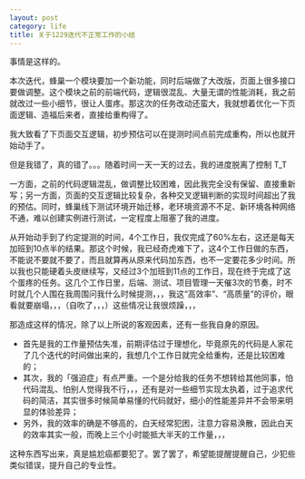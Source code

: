 ```yaml
---
layout: post
category: life
title: 关于1229迭代不正常工作的小结
---
```


事情是这样的。

本次迭代，蜂巢一个模块要加一个新功能，同时后端做了大改版，页面上很多接口要做调整。这个模块之前的前端代码，逻辑很混乱、大量无谓的性能消耗，我之前就改过一些小细节，很让人蛋疼。那这次的任务改动还蛮大，我就想着优化一下页面逻辑、造福后来者，直接给重构得了。

我大致看了下页面交互逻辑，初步预估可以在提测时间点前完成重构，所以也就开始动手了。

但是我错了，真的错了。。。随着时间一天一天的过去，我的进度脱离了控制 T_T

一方面，之前的代码逻辑混乱，做调整比较困难，因此我完全没有保留、直接重新写；另一方面，页面的交互逻辑比较复杂，各种交叉逻辑判断的实现时间超出了我的预估。同时，蜂巢线下测试环境开始迁移，老环境资源不不足、新环境各种网络不通，难以创建实例进行测试，一定程度上阻塞了我的进度。

从开始动手到了约定提测的时间，4个工作日，我仅完成了60%左右，这还是每天加班到10点半的结果。那这个时候，我已经奇虎难下了，这4个工作日做的东西，不能说不要就不要了，而且就算再从原来代码加东西，也不一定要花多少时间。所以我也只能硬着头皮继续写，又经过3个加班到11点的工作日，现在终于完成了这个蛋疼的任务。这几个工作日里，后端、测试、项目管理一天催3次的节奏，时不时就几个人围在我周围问我什么时候提测，，，我这“高效率”、“高质量”的评价，眼看就要崩塌，，，（自吹了，，，）这些情况让我很烦躁，，，

那造成这样的情况，除了以上所说的客观因素，还有一些我自身的原因。

- 首先是我的工作量预估失准，前期评估过于理想化，毕竟原先的代码是人家花了几个迭代的时间做出来的，我想几个工作日就完全给重构，还是比较困难的；
- 其次，我的「强迫症」有点严重。一个是分给我的任务不想转给其他同事，怕代码混乱、怕别人觉得我不行，，，还有是对一些细节实现太执着，过于追求代码的简洁，其实很多时候简单易懂的代码就好，细小的性能差异并不会带来明显的体验差异；
- 另外，我的效率的确是不够高的，白天经常犯困，注意力容易涣散，因此白天的效率其实一般，而晚上三个小时能抵大半天的工作量，，，

这种东西写出来，真是尴尬癌都要犯了。罢了罢了，希望能提醒提醒自己，少犯些类似错误，提升自己的专业性。
